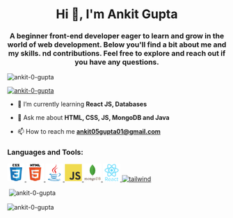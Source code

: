 <h1 align="center">Hi 👋, I'm Ankit Gupta</h1>
<h3 align="center">A beginner front-end developer eager to learn and grow in the world of web development. Below you'll find a bit about me and my skills. nd contributions. Feel free to explore and reach out if you have any questions.</h3>

<p align="left"> <img src="https://komarev.com/ghpvc/?username=ankit-0-gupta&label=Profile%20views&color=0e75b6&style=flat" alt="ankit-0-gupta" /> </p>

<p align="left"> <a href="https://github.com/ryo-ma/github-profile-trophy"><img src="https://github-profile-trophy.vercel.app/?username=ankit-0-gupta" alt="ankit-0-gupta" /></a> </p>

- 🌱 I’m currently learning **React JS, Databases**

- 💬 Ask me about **HTML, CSS, JS, MongoDB and Java**

- 📫 How to reach me **ankit05gupta01@gmail.com**

<p align="left">
</p>

<h3 align="left">Languages and Tools:</h3>
<p align="left"> <a href="https://www.w3schools.com/css/" target="_blank" rel="noreferrer"> <img src="https://raw.githubusercontent.com/devicons/devicon/master/icons/css3/css3-original-wordmark.svg" alt="css3" width="40" height="40"/> </a> <a href="https://www.w3.org/html/" target="_blank" rel="noreferrer"> <img src="https://raw.githubusercontent.com/devicons/devicon/master/icons/html5/html5-original-wordmark.svg" alt="html5" width="40" height="40"/> </a> <a href="https://www.java.com" target="_blank" rel="noreferrer"> <img src="https://raw.githubusercontent.com/devicons/devicon/master/icons/java/java-original.svg" alt="java" width="40" height="40"/> </a> <a href="https://developer.mozilla.org/en-US/docs/Web/JavaScript" target="_blank" rel="noreferrer"> <img src="https://raw.githubusercontent.com/devicons/devicon/master/icons/javascript/javascript-original.svg" alt="javascript" width="40" height="40"/> </a> <a href="https://www.mongodb.com/" target="_blank" rel="noreferrer"> <img src="https://raw.githubusercontent.com/devicons/devicon/master/icons/mongodb/mongodb-original-wordmark.svg" alt="mongodb" width="40" height="40"/> </a> <a href="https://reactjs.org/" target="_blank" rel="noreferrer"> <img src="https://raw.githubusercontent.com/devicons/devicon/master/icons/react/react-original-wordmark.svg" alt="react" width="40" height="40"/> </a> <a href="https://tailwindcss.com/" target="_blank" rel="noreferrer"> <img src="https://www.vectorlogo.zone/logos/tailwindcss/tailwindcss-icon.svg" alt="tailwind" width="40" height="40"/> </a> </p>

<p>&nbsp;<img align="center" src="https://github-readme-stats.vercel.app/api?username=ankit-0-gupta&show_icons=true&locale=en" alt="ankit-0-gupta" /></p>

<p><img align="center" src="https://github-readme-streak-stats.herokuapp.com/?user=ankit-0-gupta&" alt="ankit-0-gupta" /></p>
